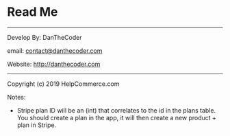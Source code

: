 # Read Me

- - - -


Develop By: DanTheCoder

email: contact@danthecoder.com

Website: http://danthecoder.com


- - - -


Copyright (c) 2019 HelpCommerce.com

Notes:
- Stripe plan ID will be an (int) that correlates to the id in the plans table.  You should create a plan in the app, it will then create a new product + plan in Stripe.

